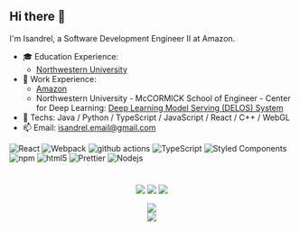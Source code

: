 ## Hi there 👋

<!--
**isandrel/isandrel** is a ✨ _special_ ✨ repository because its `README.md` (this file) appears on your GitHub profile.

Here are some ideas to get you started:

<!-- - 🔭 I’m currently working on ...
- 🌱 I’m currently learning ...
- 👯 I’m looking to collaborate on ...
- 🤔 I’m looking for help with ...
- 💬 Ask me about ...
- 📫 How to reach me: ...
- 😄 Pronouns: ...
- ⚡ Fun fact: ... -->

I'm Isandrel, a Software Development Engineer Ⅱ at Amazon.

- 🎓 Education Experience:
  - [Northwestern University](https://www.northwestern.edu/)
- 💼 Work Experience:
  - [Amazon](https://amazon.com)
  - Northwestern University - McCORMICK School of Engineer - Center for Deep Learning: [Deep Learning Model Serving (DELOS) System](https://mccormick.northwestern.edu/research/deep-learning/projects/delos/)
- 🦾 Techs: Java / Python / TypeScript / JavaScript / React / C++ / WebGL
- 📫 Email: isandrel.email@gmail.com

<p>
  <img alt="React" src="https://img.shields.io/badge/-React-45b8d8?style=flat-square&logo=react&logoColor=white" />
  <img alt="Webpack" src="https://img.shields.io/badge/-Webpack-8DD6F9?style=flat-square&logo=webpack&logoColor=white" /> 
  <img alt="github actions" src="https://img.shields.io/badge/-Github_Actions-2088FF?style=flat-square&logo=github-actions&logoColor=white" />
  <img alt="TypeScript" src="https://img.shields.io/badge/-TypeScript-007ACC?style=flat-square&logo=typescript&logoColor=white" />
  <img alt="Styled Components" src="https://img.shields.io/badge/-Styled_Components-db7092?style=flat-square&logo=styled-components&logoColor=white" />
  <img alt="npm" src="https://img.shields.io/badge/-NPM-CB3837?style=flat-square&logo=npm&logoColor=white" />
  <img alt="html5" src="https://img.shields.io/badge/-HTML5-E34F26?style=flat-square&logo=html5&logoColor=white" />
  <img alt="Prettier" src="https://img.shields.io/badge/-Prettier-F7B93E?style=flat-square&logo=prettier&logoColor=white" />
  <img alt="Nodejs" src="https://img.shields.io/badge/-Nodejs-43853d?style=flat-square&logo=Node.js&logoColor=white" />
</p>

#

<p align = "center">
  <img src = "https://streak-stats.demolab.com?user=isandrel&theme=date-night&hide_border=true&border_radius=50&card_width=800&background=FFFFFF00">
  <img src = "https://github-readme-stats.vercel.app/api?username=isandrel&count_private=true&show_icons=true&line_height=30&theme=dracula&include_all_commits=true&hide=contribs,prs&border_radius=20">
  <img src = "https://github-readme-stats.vercel.app/api/top-langs/?username=isandrel&layout=compact&line_height=20&theme=dracula&border_radius=20">
</p>

<p align = "center">
  <img src = "https://github-readme-activity-graph.vercel.app/graph?username=isandrel&theme=github&radius=64">
  <br />
  <img src = "https://komarev.com/ghpvc/?username=isandrel&label=PROFILE+VIEWS">
</p>


